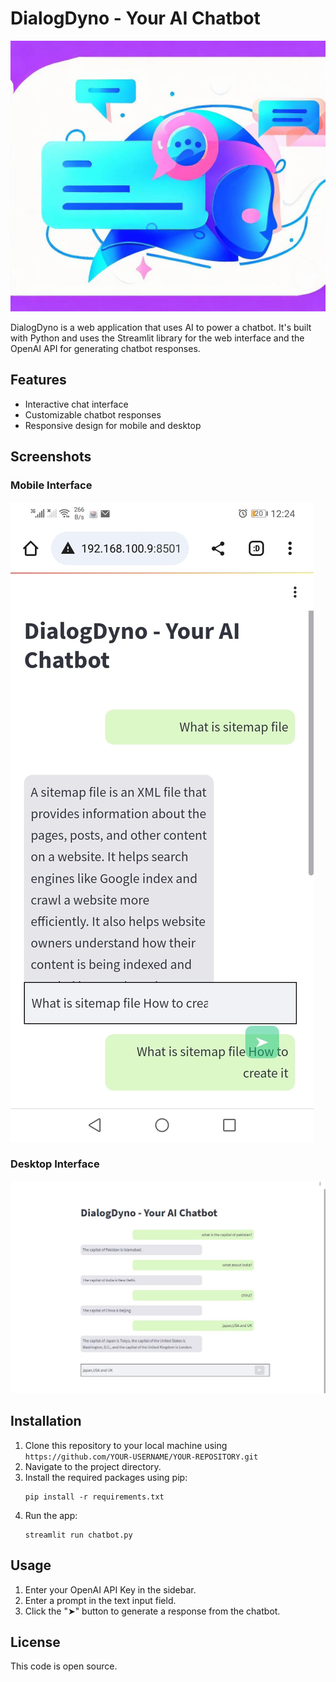 # DialogDyno - Your AI Chatbot

![Banner](chatbot.jpg)

DialogDyno is a web application that uses AI to power a chatbot. It's built with Python and uses the Streamlit library for the web interface and the OpenAI API for generating chatbot responses.

## Features

- Interactive chat interface
- Customizable chatbot responses
- Responsive design for mobile and desktop

## Screenshots

### Mobile Interface

![Chatbot On Mobile](chatbot_mobile.jpg)

### Desktop Interface

![Chatbot on PC](chatbot_pc.jpg)

## Installation

1. Clone this repository to your local machine using `https://github.com/YOUR-USERNAME/YOUR-REPOSITORY.git`
2. Navigate to the project directory.
3. Install the required packages using pip:
    ```
    pip install -r requirements.txt
    ```
4. Run the app:
    ```
    streamlit run chatbot.py
    ```

## Usage

1. Enter your OpenAI API Key in the sidebar.
2. Enter a prompt in the text input field.
3. Click the "➤" button to generate a response from the chatbot.

## License

This code is open source.
